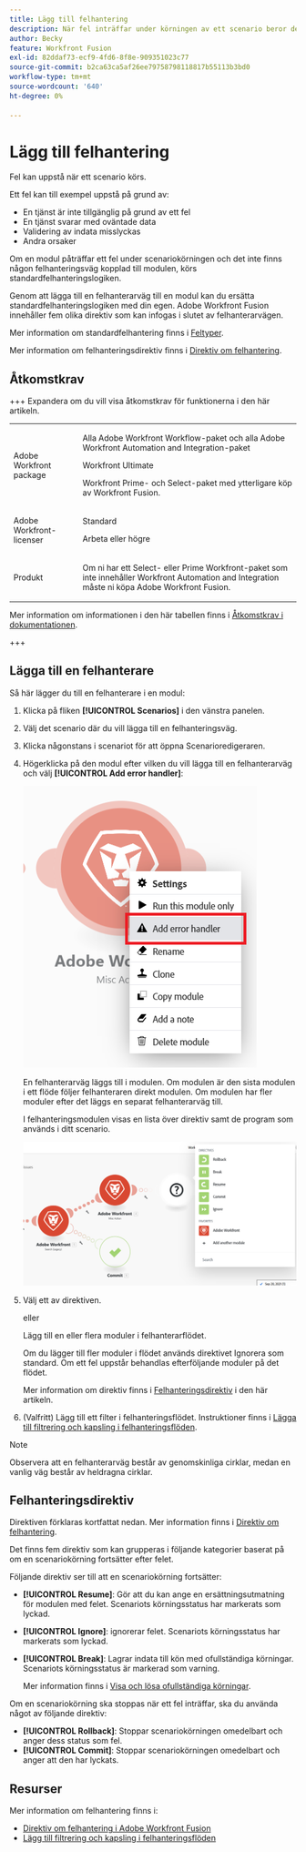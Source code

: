 ```yaml
---
title: Lägg till felhantering
description: När fel inträffar under körningen av ett scenario beror det oftast på att en tjänst inte är tillgänglig på grund av ett fel, att en tjänst svarar med oväntade data eller att valideringen av indata misslyckas.
author: Becky
feature: Workfront Fusion
exl-id: 82ddaf73-ecf9-4fd6-8f8e-909351023c77
source-git-commit: b2ca63ca5af26ee79758798118817b55113b3bd0
workflow-type: tm+mt
source-wordcount: '640'
ht-degree: 0%

---
```


# Lägg till felhantering

Fel kan uppstå när ett scenario körs.

Ett fel kan till exempel uppstå på grund av:

* En tjänst är inte tillgänglig på grund av ett fel
* En tjänst svarar med oväntade data
* Validering av indata misslyckas
* Andra orsaker

Om en modul påträffar ett fel under scenariokörningen och det inte finns någon felhanteringsväg kopplad till modulen, körs standardfelhanteringslogiken.

Genom att lägga till en felhanterarväg till en modul kan du ersätta standardfelhanteringslogiken med din egen. Adobe Workfront Fusion innehåller fem olika direktiv som kan infogas i slutet av felhanterarvägen.

Mer information om standardfelhantering finns i [Feltyper](/help/workfront-fusion/references/errors/error-processing.md).

Mer information om felhanteringsdirektiv finns i [Direktiv om felhantering](/help/workfront-fusion/references/errors/directives-for-error-handling.md).

## Åtkomstkrav

+++ Expandera om du vill visa åtkomstkrav för funktionerna i den här artikeln.

<table style="table-layout:auto">
 <col> 
 <col> 
 <tbody> 
  <tr> 
   <td role="rowheader">Adobe Workfront package</td> 
   <td> <p>Alla Adobe Workfront Workflow-paket och alla Adobe Workfront Automation and Integration-paket</p><p>Workfront Ultimate</p><p>Workfront Prime- och Select-paket med ytterligare köp av Workfront Fusion.</p> </td> 
  </tr> 
  <tr data-mc-conditions=""> 
   <td role="rowheader">Adobe Workfront-licenser</td> 
   <td> <p>Standard</p><p>Arbeta eller högre</p> </td> 
  </tr> 
  <tr> 
   <td role="rowheader">Produkt</td> 
   <td>
   <p>Om ni har ett Select- eller Prime Workfront-paket som inte innehåller Workfront Automation and Integration måste ni köpa Adobe Workfront Fusion.</li></ul>
   </td> 
  </tr>
 </tbody> 
</table>

Mer information om informationen i den här tabellen finns i [Åtkomstkrav i dokumentationen](/help/workfront-fusion/references/licenses-and-roles/access-level-requirements-in-documentation.md).

+++

## Lägga till en felhanterare

Så här lägger du till en felhanterare i en modul:

1. Klicka på fliken **[!UICONTROL Scenarios]** i den vänstra panelen.
1. Välj det scenario där du vill lägga till en felhanteringsväg.
1. Klicka någonstans i scenariot för att öppna Scenarioredigeraren.
1. Högerklicka på den modul efter vilken du vill lägga till en felhanterarväg och välj **[!UICONTROL Add error handler]**:

   ![Felhanterarväg](assets/error-handler-route.png)

   En felhanterarväg läggs till i modulen. Om modulen är den sista modulen i ett flöde följer felhanteraren direkt modulen. Om modulen har fler moduler efter det läggs en separat felhanterarväg till.

   I felhanteringsmodulen visas en lista över direktiv samt de program som används i ditt scenario.

   ![Felflöde](assets/error-route.png)

1. Välj ett av direktiven.

   eller

   Lägg till en eller flera moduler i felhanterarflödet.

   Om du lägger till fler moduler i flödet används direktivet Ignorera som standard. Om ett fel uppstår behandlas efterföljande moduler på det flödet.

   Mer information om direktiv finns i [Felhanteringsdirektiv](#error-handling-directives) i den här artikeln.

1. (Valfritt) Lägg till ett filter i felhanteringsflödet. Instruktioner finns i [Lägga till filtrering och kapsling i felhanteringsflöden](/help/workfront-fusion/create-scenarios/config-error-handling/advanced-error-handling.md).

>[!NOTE]
>
>Observera att en felhanterarväg består av genomskinliga cirklar, medan en vanlig väg består av heldragna cirklar.

## Felhanteringsdirektiv

Direktiven förklaras kortfattat nedan. Mer information finns i [Direktiv om felhantering](/help/workfront-fusion/references/errors/directives-for-error-handling.md).

Det finns fem direktiv som kan grupperas i följande kategorier baserat på om en scenariokörning fortsätter efter felet.

Följande direktiv ser till att en scenariokörning fortsätter:

* **[!UICONTROL Resume]**: Gör att du kan ange en ersättningsutmatning för modulen med felet. Scenariots körningsstatus har markerats som lyckad.
* **[!UICONTROL Ignore]**: ignorerar felet. Scenariots körningsstatus har markerats som lyckad.
* **[!UICONTROL Break]**: Lagrar indata till kön med ofullständiga körningar. Scenariots körningsstatus är markerad som varning.

  Mer information finns i [Visa och lösa ofullständiga körningar](/help/workfront-fusion/manage-scenarios/view-and-resolve-incomplete-executions.md).

Om en scenariokörning ska stoppas när ett fel inträffar, ska du använda något av följande direktiv:

* **[!UICONTROL Rollback]**: Stoppar scenariokörningen omedelbart och anger dess status som fel.
* **[!UICONTROL Commit]**: Stoppar scenariokörningen omedelbart och anger att den har lyckats.

## Resurser

Mer information om felhantering finns i:

* [Direktiv om felhantering i Adobe Workfront Fusion](/help/workfront-fusion/references/errors/directives-for-error-handling.md)
* [Lägg till filtrering och kapsling i felhanteringsflöden](/help/workfront-fusion/create-scenarios/config-error-handling/advanced-error-handling.md)
